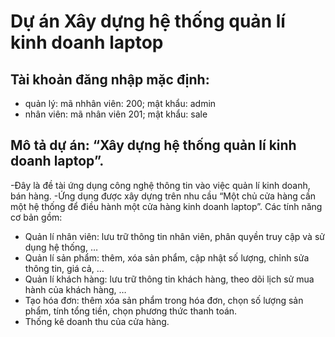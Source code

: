 # Dự án Xây dựng hệ thống quản lí kinh doanh laptop

## Tài khoản đăng nhập mặc định: 
- quản lý: mã nhhân viên: 200; mật khẩu: admin
- nhân viên: mã nhân viên 201; mật khẩu: sale

## Mô tả dự án: “Xây dựng hệ thống quản lí kinh doanh laptop”.
-Đây là đề tài ứng dụng công nghệ thông tin vào việc quản lí kinh doanh, bán hàng.
-Ứng dụng được xây dựng trên nhu cầu “Một chủ cửa hàng cần một hệ thống để điều
hành một cửa hàng kinh doanh laptop”.
Các tính năng cơ bản gồm:
+ Quản lí nhân viên: lưu trữ thông tin nhân viên, phân quyền truy cập và sử dụng
hệ thống, …
+ Quản lí sản phẩm: thêm, xóa sản phẩm, cập nhật số lượng, chỉnh sửa thông tin,
giá cả, …
+ Quản lí khách hàng: lưu trữ thông tin khách hàng, theo dõi lịch sử mua hành của
khách hàng, …
+ Tạo hóa đơn: thêm xóa sản phẩm trong hóa đơn, chọn số lượng sản phẩm, tính
tổng tiền, chọn phương thức thanh toán.
+ Thống kê doanh thu của cửa hàng.
